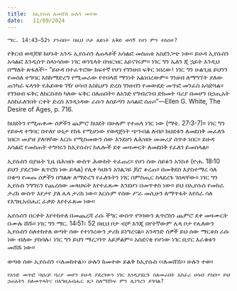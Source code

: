 ```yaml
---
title:  ከኢየሱስ ለመሸሽ ሁሉን መተው
date:   11/09/2024
---
```


`ማር. 14:43–52ን ያንብቡ። በዚህ ቦታ ለድነት እቅድ ወሳኝ የሆነ ምን ተከሰተ?`

የቅርብ ወዳጆቹ ከሆኑት አንዱ ኢየሱስን ለጠላቶች አሳልፎ መስጠቱ አስደንጋጭ ነው። ይሁዳ ኢየሱስን አሳልፎ እንዲሰጥ ስላነሳሰው ነገር ወንጌላት በዝርዝር አይናገሩም። ነገር ግን ኤለን ጂ ኋይት እንዲህ በማለት ጽፋለች፡- “ይሁዳ በተፈጥሮው ከፍተኛ የሆነ የገንዘብ ፍቅር ነበረው፤ ነገር ግን ሁልጊዜ ይህንን የመሰለ ተግባር እስከማድረግ የሚመራው የተበላሸ ማንነት አልነበረውም። ገንዘብ ለማግኘት ያለው ጠንካራ ፍላጎት የሕይወቱ ገዥ ሀሳብ እስኪሆን ድረስ ገንዘብን የመውደድ መጥፎ መንፈስ አሳድጓል። የገንዘብ ፍቅር ለክርስቶስ ካለው ፍቅር በለጠበት። ለአንድ የግብረገብ ድክመት ባሪያ በመሆን በኃጢአት እስከፈለገበት ርቀት ድረስ እንዲነዳው ራሱን ለሰይጣን አሳልፎ ሰጠ።”—Ellen G. White, The Desire of Ages, p. 716.

ክህደትን የሚጠቀሙ ሰዎችን ጨምሮ ክህደት በሁሉም የተጠላ ነገር ነው (ማቴ. 27፡3-7)። ነገር ግን የይሁዳ ተግባር በተለየ ሁኔታ የከፋ የሚሆነው የወዳጅነት ጭንብል ለብሶ ክህደቱን ለመደበቅ መፈለጉ ነበር። መያዝ ያለባቸው እርሱ የሚስመውን ሰው እንደሆነ ለሕዝቡ መመሪያ ሰጥቶ ነበር። ይሁዳ አሳልፎ የመስጠት ተግባሩን ከኢየሱስና ከሌሎች ደቀ መዛሙርት ለመደበቅ የፈለገ ይመስላል።

ኢየሱስን በያዙት ጊዜ በሕዝቡ ውስጥ ሕውከት ተፈጠረ። የሆነ ሰው ሰይፉን አንስቶ (ዮሐ. 18፡10 ይህን ያደረገው ጴጥሮስ ነው ይላል) የሊቀ ካህኑን አገልጋይ ጆሮ ቆረጠ። በመቅደስ እያስተማረ ሳለ በቁጣ የመጡ ሰዎችን በግልጽ ለማድረግ የፈለጉትን ነገር በምስጢር ስላደረጉ ገሰጻቸው። ነገር ግን ኢየሱስ ንግግሩን የጨረሰው መጻህፍት እየተፈጸሙ እንደሆነ በመጥቀስ ነው። ይህ በኢየሱስ የመከራ ታሪክ ውስጥ እየታየ ያለ ሌላ ታሪክ ነው። እርሱም የሰው ሥራ መሲሁን ለማጥፋት እየሰራ ሳለ የእግዚአብሔር ፈቃድ እየተፈጸመ ነው።

ኤየሱስን በርቀት እየተከተለ በመጨረሻ ራሱ ችግር ውስጥ የገባውን ጴጥሮስን ጨምሮ ደቀ መዛሙርት በሙሉ ሸሹ። ነገር ግን ማር. 14፡51፣ 52 በዚህ ቦታ ብቻ እንጂ በየትኛውም ሌላ ቦታ የሌለውን ኢየሱስን ስለተከተለ ወጣት ሰው የተነገረውን ታሪክ ይነግረናል። አንዳንድ ሰዎች ይህ ሰው ማርቆስ ራሱ ነው ብለው ያስባሉ፣ ነገር ግን ይህን ማረጋገጥ አይቻልም። አስደናቂ የሆነው ነገር ቢኖር እራቁቱን መሸሹ ነው።

ወጣቱ ሰው ኢየሱስን ‹‹ለመከተል›› ሁሉን ከመተው ይልቅ ከኢየሱስ ‹‹ለመሸሽ›› ሁሉን ተወ።

`የአንድ መጥፎ ባህሪይ ባሪያ መሆን ይሁዳ ያደረገውን ነገር እንዲያደርጉ ስለመራበት አስፈሪ ሀሳብ ያስቡ። ይህ ኃጠአትን ስለመጥላትና በእግዚአብሔር ጸጋ ስለማሸነፍ ምን ሊነግረን ይገባል?`
